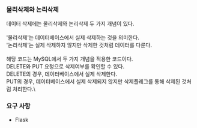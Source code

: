 ### 물리삭제와 논리삭제

데이터 삭제에는 물리삭제와 논리삭제 두 가지 개념이 있다.\
\
'물리삭제'는 데이터베이스에서 실제 삭제하는 것을 의미한다.\
'논리삭제'는 실제 삭제하지 않지만 삭제한 것처럼 데이터를 다룬다.\
\
해당 코드는 MySQL에서 두 가지 개념을 적용한 코드이다.\
DELETE와 PUT 요청으로 삭제여부를 확인할 수 있다.\
DELETE의 경우, 데이터베이스에서 실제 삭제한다.\
PUT의 경우, 데이터베이스에서 실제 삭제되지 않지만 삭제플레그를 통해 삭제된 것처럼 처리한다.\

### 요구 사항
- Flask
